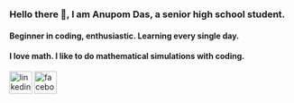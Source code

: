 ### Hello there 👋, I am Anupom Das, a senior high school student. 
#### Beginner in coding, enthusiastic. Learning every single day.
#### I love math. I like to do mathematical simulations with coding.



[<img src='https://cdn.jsdelivr.net/npm/simple-icons@3.0.1/icons/linkedin.svg' alt='linkedin' height='40'>](https://www.linkedin.com/in/anupomdas03/)  [<img src='https://cdn.jsdelivr.net/npm/simple-icons@3.0.1/icons/facebook.svg' alt='facebook' height='40'>](https://www.facebook.com/theanupomds)  
